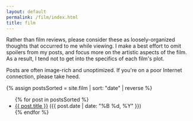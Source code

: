 ```yaml
---
layout: default
permalink: /film/index.html
title: film
---
```


Rather than film reviews, please consider these as loosely-organized thoughts that occurred to me while viewing. I make a best effort to omit spoilers from my posts, and focus more on the artistic aspects of the film. As a result, I tend not to get into the specifics of each film's plot.

Posts are often image-rich and unoptimized. If you're on a poor Internet connection, please take heed.

{% assign postsSorted = site.film | sort: "date" | reverse %}

<ul class="no-list list-spaced">
  {% for post in postsSorted %}
  <li><a href="{{ post.url }}">{{ post.title }}</a> <span class="post-date">({{ post.date | date: "%B %d, %Y" }})</span></li>
  {% endfor %}
</ul>
